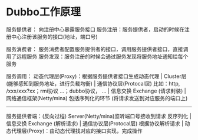 # Dubbo工作原理


服务提供者： 
向注册中心暴露服务接口
服务注册：服务提供者，启动的时候在注册中心注册该服务的接口(地址，端口号)

服务消费者：
服务消费者配置服务提供者的接口，调用服务提供者接口，直接调用了远程服务
服务发现：服务注册的时候会通过服务发现将服务地址通知给每个服务 

服务调用：
动态代理层(Proxy)：根据服务提供者接口生成动态代理
|
Cluster层(能够感知到服务地址，进行负载均衡)
|
通信协议层(Protocal层) 比如：http, /xxx/xxx?xx；rmi协议 ...；dubbo协议， ...
|
信息交换 Exchange (请求封装)
|
网络通信框架(Netty/mina) 包括序列化的环节 (将请求发送到对应服务的端口上)

---
服务提供者端：(反向过程)
Server(Netty/mina)监听端口号接收到请求 反序列化
|
信息交换 Exchange (解析请求)
|
通信协议层(Protocal层) 根据协议解析请求
|
动态代理层(Proxy)：由动态代理找对应的接口实现，完成操作










